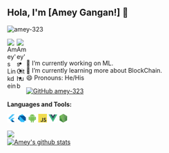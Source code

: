 ## Hola, I'm [Amey Gangan!] 👋

<p align="left"> <img src="https://komarev.com/ghpvc/?username=amey-323&label=Views&color=blue&style=plastic" alt="amey-323" /> </p>

<a href="https://www.linkedin.com/in/amey-gangan-0340a2192/">
  <img align="left" alt="Amey's Linkdein" width="22px" src="https://cdn.jsdelivr.net/npm/simple-icons@v3/icons/linkedin.svg" />
</a>
<a href="https://github.com/amey-323">
  <img align="left" alt="Amey's Github" width="22px" src="https://cdn.jsdelivr.net/npm/simple-icons@v3/icons/github.svg" />
</a>

<br/>
<br/>


- 🔭 I’m currently working on ML.
- 🌱 I’m currently learning more about BlockChain.
- 😄 Pronouns: He/His

[![GitHub amey-323](https://img.shields.io/github/followers/amey-323?label=follow&style=social)](https://github.com/amey-323)


**Languages and Tools:**  

<code><img height="20" src="https://raw.githubusercontent.com/github/explore/80688e429a7d4ef2fca1e82350fe8e3517d3494d/topics/flutter/flutter.png"></code>
<code><img height="20" src="https://raw.githubusercontent.com/github/explore/80688e429a7d4ef2fca1e82350fe8e3517d3494d/topics/dart/dart.png"></code>
<code><img height="20" src="https://raw.githubusercontent.com/github/explore/80688e429a7d4ef2fca1e82350fe8e3517d3494d/topics/android/android.png"></code>
<code><img height="20" src="https://raw.githubusercontent.com/github/explore/80688e429a7d4ef2fca1e82350fe8e3517d3494d/topics/javascript/javascript.png"></code>
<code><img height="20" src="https://raw.githubusercontent.com/github/explore/80688e429a7d4ef2fca1e82350fe8e3517d3494d/topics/vue/vue.png"></code>
<code><img height="20" src="https://raw.githubusercontent.com/github/explore/80688e429a7d4ef2fca1e82350fe8e3517d3494d/topics/nodejs/nodejs.png"></code>    

<a href="https://github.com/amey-323">
  <img align="center" src="https://github-readme-stats.vercel.app/api/top-langs/?username=amey-323&theme=light&hide_langs_below=1" />
</a>
<br/>
<a href="https://github.com/amey-323">
 <img align="center" src="https://github-readme-stats.vercel.app/api?username=amey-323&show_icons=true&theme=light&line_height=27" alt="Amey's github stats"/>
</a>
<br/>

<div align="center">


</div>
